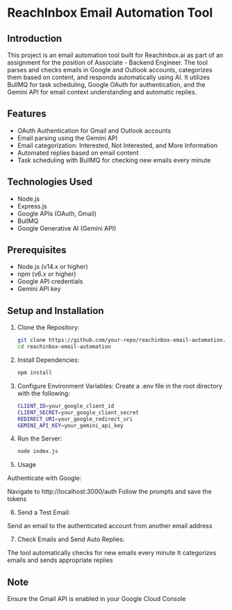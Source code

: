 # ReachInbox Email Automation Tool

## Introduction

This project is an email automation tool built for ReachInbox.ai as part of an assignment for the position of Associate - Backend Engineer. The tool parses and checks emails in Google and Outlook accounts, categorizes them based on content, and responds automatically using AI. It utilizes BullMQ for task scheduling, Google OAuth for authentication, and the Gemini API for email context understanding and automatic replies.

## Features

- OAuth Authentication for Gmail and Outlook accounts
- Email parsing using the Gemini API
- Email categorization: Interested, Not Interested, and More Information
- Automated replies based on email content
- Task scheduling with BullMQ for checking new emails every minute

## Technologies Used

- Node.js
- Express.js
- Google APIs (OAuth, Gmail)
- BullMQ
- Google Generative AI (Gemini API)

## Prerequisites

- Node.js (v14.x or higher)
- npm (v6.x or higher)
- Google API credentials
- Gemini API key

## Setup and Installation

1. Clone the Repository:
   ```bash
   git clone https://github.com/your-repo/reachinbox-email-automation.git
   cd reachinbox-email-automation

2. Install Dependencies:

    ```bash
    npm install

3. Configure Environment Variables:
Create a .env file in the root directory with the following:

    ```bash
    CLIENT_ID=your_google_client_id
    CLIENT_SECRET=your_google_client_secret
    REDIRECT_URI=your_google_redirect_uri
    GEMINI_API_KEY=your_gemini_api_key

4. Run the Server:

    ```bash
    node index.js

5. Usage

Authenticate with Google:

Navigate to http://localhost:3000/auth
Follow the prompts and save the tokens


6. Send a Test Email:

Send an email to the authenticated account from another email address


7. Check Emails and Send Auto Replies:

The tool automatically checks for new emails every minute
It categorizes emails and sends appropriate replies


## Note

Ensure the Gmail API is enabled in your Google Cloud Console

